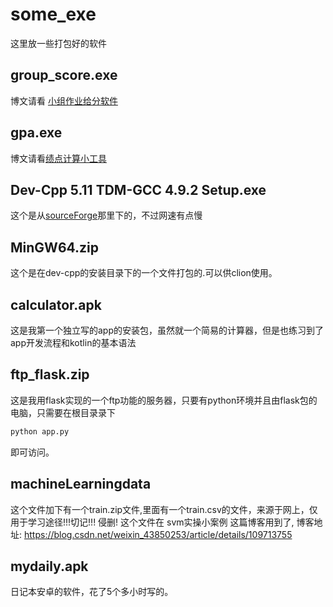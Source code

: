 # some_exe
这里放一些打包好的软件

## group_score.exe
博文请看 [小组作业给分软件](https://www.jianshu.com/p/9f718e9b9790)

## gpa.exe
博文请看[绩点计算小工具](https://www.jianshu.com/p/b2d2cb685742)

## Dev-Cpp 5.11 TDM-GCC 4.9.2 Setup.exe
这个是从[sourceForge](https://sourceforge.net/projects/orwelldevcpp/)那里下的，不过网速有点慢

## MinGW64.zip
这个是在dev-cpp的安装目录下的一个文件打包的.可以供clion使用。

## calculator.apk
这是我第一个独立写的app的安装包，虽然就一个简易的计算器，但是也练习到了app开发流程和kotlin的基本语法

## ftp_flask.zip
这是我用flask实现的一个ftp功能的服务器，只要有python环境并且由flask包的电脑，只需要在根目录录下
```python
python app.py
```
即可访问。

## machineLearningdata
这个文件加下有一个train.zip文件,里面有一个train.csv的文件，来源于网上，仅用于学习途径!!!切记!!!
侵删! 这个文件在 svm实操小案例 这篇博客用到了, 博客地址: https://blog.csdn.net/weixin_43850253/article/details/109713755


## mydaily.apk
日记本安卓的软件，花了5个多小时写的。